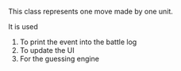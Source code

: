 This class represents one move made by one unit.

It is used
1) To print the event into the battle log
2) To update the UI
3) For the guessing engine